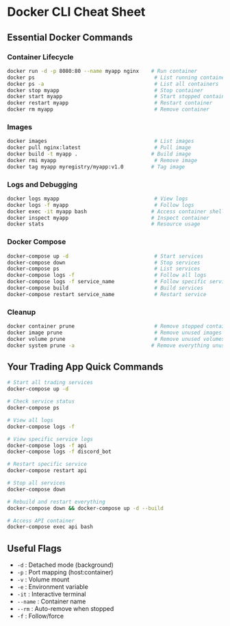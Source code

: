 # Docker CLI Cheat Sheet

## Essential Docker Commands

### Container Lifecycle
```bash
docker run -d -p 8080:80 --name myapp nginx    # Run container
docker ps                                       # List running containers
docker ps -a                                    # List all containers
docker stop myapp                               # Stop container
docker start myapp                              # Start stopped container
docker restart myapp                            # Restart container
docker rm myapp                                 # Remove container
```

### Images
```bash
docker images                                   # List images
docker pull nginx:latest                        # Pull image
docker build -t myapp .                        # Build image
docker rmi myapp                                # Remove image
docker tag myapp myregistry/myapp:v1.0         # Tag image
```

### Logs and Debugging
```bash
docker logs myapp                               # View logs
docker logs -f myapp                            # Follow logs
docker exec -it myapp bash                     # Access container shell
docker inspect myapp                           # Inspect container
docker stats                                   # Resource usage
```

### Docker Compose
```bash
docker-compose up -d                            # Start services
docker-compose down                             # Stop services
docker-compose ps                               # List services
docker-compose logs -f                          # Follow all logs
docker-compose logs -f service_name             # Follow specific service
docker-compose build                            # Build services
docker-compose restart service_name             # Restart service
```

### Cleanup
```bash
docker container prune                          # Remove stopped containers
docker image prune                              # Remove unused images
docker volume prune                             # Remove unused volumes
docker system prune -a                         # Remove everything unused
```

## Your Trading App Quick Commands

```bash
# Start all trading services
docker-compose up -d

# Check service status
docker-compose ps

# View all logs
docker-compose logs -f

# View specific service logs
docker-compose logs -f api
docker-compose logs -f discord_bot

# Restart specific service
docker-compose restart api

# Stop all services
docker-compose down

# Rebuild and restart everything
docker-compose down && docker-compose up -d --build

# Access API container
docker-compose exec api bash
```

## Useful Flags
- `-d` : Detached mode (background)
- `-p` : Port mapping (host:container)
- `-v` : Volume mount
- `-e` : Environment variable
- `-it` : Interactive terminal
- `--name` : Container name
- `--rm` : Auto-remove when stopped
- `-f` : Follow/force